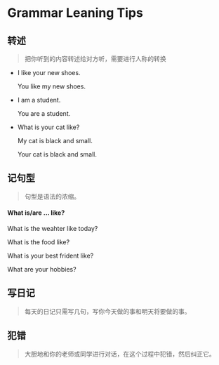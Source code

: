 # Grammar Leaning Tips

## 转述

> 把你听到的内容转述给对方听，需要进行人称的转换

- I like your new shoes.

  You like my new shoes.

- I am a student.

  You are a student.

- What is your cat like?

  My cat is black and small.

  Your cat is black and small.

## 记句型

> 句型是语法的浓缩。

#### What is/are ... like?

What is the weahter like today?

What is the food like?

What is your best frident like?

What are your hobbies?

## 写日记

> 每天的日记只需写几句，写你今天做的事和明天将要做的事。

## 犯错

> 大胆地和你的老师或同学进行对话，在这个过程中犯错，然后纠正它。
